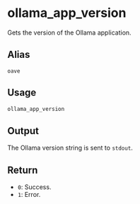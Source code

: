 # ollama_app_version

Gets the version of the Ollama application.

## Alias

`oave`

## Usage

```bash
ollama_app_version
```

## Output

The Ollama version string is sent to `stdout`.

## Return

* `0`: Success.
* `1`: Error.
